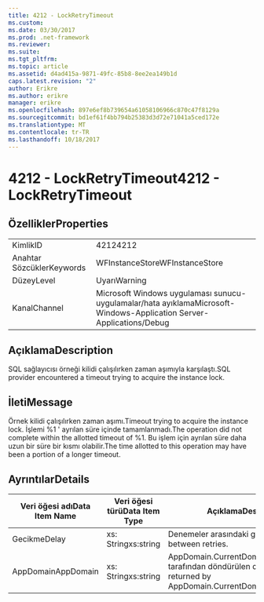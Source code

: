 ```yaml
---
title: 4212 - LockRetryTimeout
ms.custom: 
ms.date: 03/30/2017
ms.prod: .net-framework
ms.reviewer: 
ms.suite: 
ms.tgt_pltfrm: 
ms.topic: article
ms.assetid: d4ad415a-9871-49fc-85b8-8ee2ea149b1d
caps.latest.revision: "2"
author: Erikre
ms.author: erikre
manager: erikre
ms.openlocfilehash: 897e6ef8b739654a61058106966c870c47f8129a
ms.sourcegitcommit: bd1ef61f4bb794b25383d3d72e71041a5ced172e
ms.translationtype: MT
ms.contentlocale: tr-TR
ms.lasthandoff: 10/18/2017
---
```

# <a name="4212---lockretrytimeout"></a><span data-ttu-id="8b27e-102">4212 - LockRetryTimeout</span><span class="sxs-lookup"><span data-stu-id="8b27e-102">4212 - LockRetryTimeout</span></span>
## <a name="properties"></a><span data-ttu-id="8b27e-103">Özellikler</span><span class="sxs-lookup"><span data-stu-id="8b27e-103">Properties</span></span>  
  
|||  
|-|-|  
|<span data-ttu-id="8b27e-104">Kimlik</span><span class="sxs-lookup"><span data-stu-id="8b27e-104">ID</span></span>|<span data-ttu-id="8b27e-105">4212</span><span class="sxs-lookup"><span data-stu-id="8b27e-105">4212</span></span>|  
|<span data-ttu-id="8b27e-106">Anahtar Sözcükler</span><span class="sxs-lookup"><span data-stu-id="8b27e-106">Keywords</span></span>|<span data-ttu-id="8b27e-107">WFInstanceStore</span><span class="sxs-lookup"><span data-stu-id="8b27e-107">WFInstanceStore</span></span>|  
|<span data-ttu-id="8b27e-108">Düzey</span><span class="sxs-lookup"><span data-stu-id="8b27e-108">Level</span></span>|<span data-ttu-id="8b27e-109">Uyarı</span><span class="sxs-lookup"><span data-stu-id="8b27e-109">Warning</span></span>|  
|<span data-ttu-id="8b27e-110">Kanal</span><span class="sxs-lookup"><span data-stu-id="8b27e-110">Channel</span></span>|<span data-ttu-id="8b27e-111">Microsoft Windows uygulaması sunucu-uygulamalar/hata ayıklama</span><span class="sxs-lookup"><span data-stu-id="8b27e-111">Microsoft-Windows-Application Server-Applications/Debug</span></span>|  
  
## <a name="description"></a><span data-ttu-id="8b27e-112">Açıklama</span><span class="sxs-lookup"><span data-stu-id="8b27e-112">Description</span></span>  
 <span data-ttu-id="8b27e-113">SQL sağlayıcısı örneği kilidi çalışılırken zaman aşımıyla karşılaştı.</span><span class="sxs-lookup"><span data-stu-id="8b27e-113">SQL provider encountered a timeout trying to acquire the instance lock.</span></span>  
  
## <a name="message"></a><span data-ttu-id="8b27e-114">İleti</span><span class="sxs-lookup"><span data-stu-id="8b27e-114">Message</span></span>  
 <span data-ttu-id="8b27e-115">Örnek kilidi çalışılırken zaman aşımı.</span><span class="sxs-lookup"><span data-stu-id="8b27e-115">Timeout trying to acquire the instance lock.</span></span>  <span data-ttu-id="8b27e-116">İşlemi %1 ' ayrılan süre içinde tamamlanmadı.</span><span class="sxs-lookup"><span data-stu-id="8b27e-116">The operation did not complete within the allotted timeout of %1.</span></span> <span data-ttu-id="8b27e-117">Bu işlem için ayrılan süre daha uzun bir süre bir kısmı olabilir.</span><span class="sxs-lookup"><span data-stu-id="8b27e-117">The time allotted to this operation may have been a portion of a longer timeout.</span></span>  
  
## <a name="details"></a><span data-ttu-id="8b27e-118">Ayrıntılar</span><span class="sxs-lookup"><span data-stu-id="8b27e-118">Details</span></span>  
  
|<span data-ttu-id="8b27e-119">Veri öğesi adı</span><span class="sxs-lookup"><span data-stu-id="8b27e-119">Data Item Name</span></span>|<span data-ttu-id="8b27e-120">Veri öğesi türü</span><span class="sxs-lookup"><span data-stu-id="8b27e-120">Data Item Type</span></span>|<span data-ttu-id="8b27e-121">Açıklama</span><span class="sxs-lookup"><span data-stu-id="8b27e-121">Description</span></span>|  
|--------------------|--------------------|-----------------|  
|<span data-ttu-id="8b27e-122">Gecikme</span><span class="sxs-lookup"><span data-stu-id="8b27e-122">Delay</span></span>|<span data-ttu-id="8b27e-123">xs: String</span><span class="sxs-lookup"><span data-stu-id="8b27e-123">xs:string</span></span>|<span data-ttu-id="8b27e-124">Denemeler arasındaki gecikme.</span><span class="sxs-lookup"><span data-stu-id="8b27e-124">The delay between retries.</span></span>|  
|<span data-ttu-id="8b27e-125">AppDomain</span><span class="sxs-lookup"><span data-stu-id="8b27e-125">AppDomain</span></span>|<span data-ttu-id="8b27e-126">xs: String</span><span class="sxs-lookup"><span data-stu-id="8b27e-126">xs:string</span></span>|<span data-ttu-id="8b27e-127">AppDomain.CurrentDomain.FriendlyName tarafından döndürülen dize.</span><span class="sxs-lookup"><span data-stu-id="8b27e-127">The string returned by AppDomain.CurrentDomain.FriendlyName.</span></span>|
